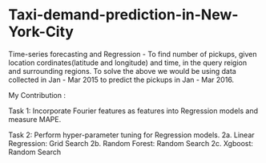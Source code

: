 # Taxi-demand-prediction-in-New-York-City
Time-series forecasting and Regression   - To find number of pickups, given location cordinates(latitude and longitude) and time, in the query reigion and surrounding regions. To solve the above we would be using data collected in Jan - Mar 2015 to predict the pickups in Jan - Mar 2016.

My Contribution : 

Task 1: Incorporate Fourier features as features into Regression models and measure MAPE. <br>

Task 2: Perform hyper-parameter tuning for Regression models.
        2a. Linear Regression: Grid Search
        2b. Random Forest: Random Search 
        2c. Xgboost: Random Search
